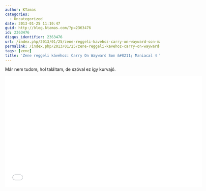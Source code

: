 ```yaml
---
author: KTamas
categories:
  - Uncategorized
date: 2013-01-25 11:10:47
guid: http://blog.ktamas.com/?p=2363476
id: 2363476
disqus_identifier: 2363476
url: /index.php/2013/01/25/zene-reggeli-kavehoz-carry-on-wayward-son-maniacal-4-trombone-quartet/
permalink: /index.php/2013/01/25/zene-reggeli-kavehoz-carry-on-wayward-son-maniacal-4-trombone-quartet/
tags: [zene]
title: 'Zene reggeli kávéhoz: Carry On Wayward Son &#8211; Maniacal 4 Trombone Quartet'
---
```


Már nem tudom, hol találtam, de szóval ez így kurvajó.

<p><iframe src="//www.youtube.com/embed/mJaX4ZpfULM?rel=0" width="640" height="360" frameborder="0" allowfullscreen="allowfullscreen"></iframe></p

